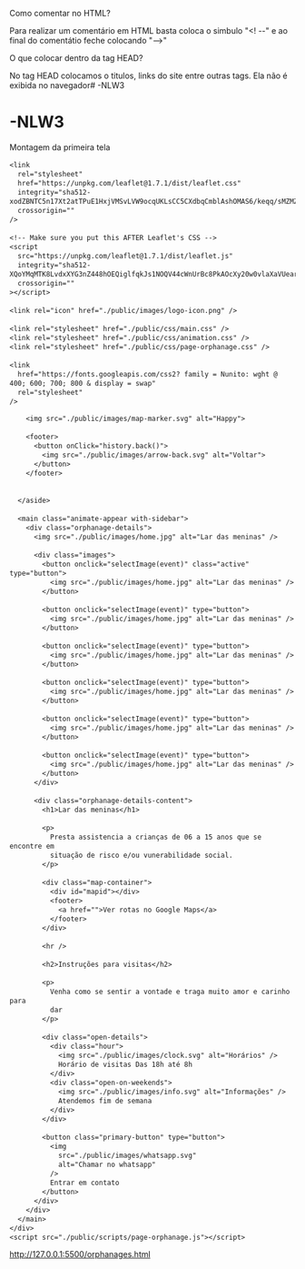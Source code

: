 Como comentar no HTML?

Para realizar um comentário em HTML basta coloca o simbulo "<! --" e ao final do comentátio feche colocando "-->"

O que colocar dentro da tag HEAD?

No tag HEAD colocamos o titulos, links do site entre outras tags. Ela não é exibida no navegador# -NLW3
# -NLW3

Montagem da primeira tela<!DOCTYPE html>
<html lang="pt_BR">
  <head>
    <meta charset="UTF-8" />
    <meta name="viewport" content="width=device-width, initial-scale=1.0" />
    <title>Lar da meninas | Happy</title>

    <link
      rel="stylesheet"
      href="https://unpkg.com/leaflet@1.7.1/dist/leaflet.css"
      integrity="sha512-xodZBNTC5n17Xt2atTPuE1HxjVMSvLVW9ocqUKLsCC5CXdbqCmblAshOMAS6/keqq/sMZMZ19scR4PsZChSR7A=="
      crossorigin=""
    />

    <!-- Make sure you put this AFTER Leaflet's CSS -->
    <script
      src="https://unpkg.com/leaflet@1.7.1/dist/leaflet.js"
      integrity="sha512-XQoYMqMTK8LvdxXYG3nZ448hOEQiglfqkJs1NOQV44cWnUrBc8PkAOcXy20w0vlaXaVUearIOBhiXZ5V3ynxwA=="
      crossorigin=""
    ></script>

    <link rel="icon" href="./public/images/logo-icon.png" />

    <link rel="stylesheet" href="./public/css/main.css" />
    <link rel="stylesheet" href="./public/css/animation.css" />
    <link rel="stylesheet" href="./public/css/page-orphanage.css" />

    <link
      href="https://fonts.googleapis.com/css2? family = Nunito: wght @ 400; 600; 700; 800 & display = swap"
      rel="stylesheet"
    />
  </head>

  <body>
    <div id="page-orphanage">
      <aside class="animate-right sidebar" >

        <img src="./public/images/map-marker.svg" alt="Happy">

        <footer>
          <button onClick="history.back()">
            <img src="./public/images/arrow-back.svg" alt="Voltar">
          </button>
        </footer>


      </aside>

      <main class="animate-appear with-sidebar">
        <div class="orphanage-details">
          <img src="./public/images/home.jpg" alt="Lar das meninas" />

          <div class="images">
            <button onclick="selectImage(event)" class="active" type="button">
              <img src="./public/images/home.jpg" alt="Lar das meninas" />
            </button>

            <button onclick="selectImage(event)" type="button">
              <img src="./public/images/home.jpg" alt="Lar das meninas" />
            </button>

            <button onclick="selectImage(event)" type="button">
              <img src="./public/images/home.jpg" alt="Lar das meninas" />
            </button>

            <button onclick="selectImage(event)" type="button">
              <img src="./public/images/home.jpg" alt="Lar das meninas" />
            </button>

            <button onclick="selectImage(event)" type="button">
              <img src="./public/images/home.jpg" alt="Lar das meninas" />
            </button>

            <button onclick="selectImage(event)" type="button">
              <img src="./public/images/home.jpg" alt="Lar das meninas" />
            </button>
          </div>

          <div class="orphanage-details-content">
            <h1>Lar das meninas</h1>

            <p>
              Presta assistencia a crianças de 06 a 15 anos que se encontre em
              situação de risco e/ou vunerabilidade social.
            </p>

            <div class="map-container">
              <div id="mapid"></div>
              <footer>
                <a href="">Ver rotas no Google Maps</a>
              </footer>
            </div>

            <hr />

            <h2>Instruções para visitas</h2>

            <p>
              Venha como se sentir a vontade e traga muito amor e carinho para
              dar
            </p>

            <div class="open-details">
              <div class="hour">
                <img src="./public/images/clock.svg" alt="Horários" />
                Horário de visitas Das 18h até 8h
              </div>
              <div class="open-on-weekends">
                <img src="./public/images/info.svg" alt="Informações" />
                Atendemos fim de semana
              </div>
            </div>

            <button class="primary-button" type="button">
              <img
                src="./public/images/whatsapp.svg"
                alt="Chamar no whatsapp"
              />
              Entrar em contato
            </button>
          </div>
        </div>
      </main>
    </div>
    <script src="./public/scripts/page-orphanage.js"></script>
  </body>
</html>

http://127.0.0.1:5500/orphanages.html

